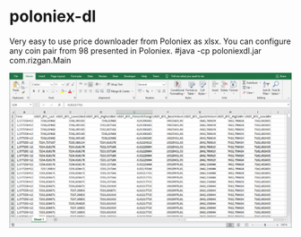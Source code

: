# poloniex-dl 

Very easy to use price downloader from Poloniex as xlsx. You can configure any coin pair  from 98 presented in Poloniex.
#java -cp poloniexdl.jar com.rizgan.Main

![Image description](https://github.com/rizgan/poloniex-dl/blob/master/example.png)
